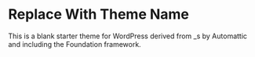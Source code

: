 Replace With Theme Name
===

This is a blank starter theme for WordPress derived from _s by Automattic and including the Foundation framework.